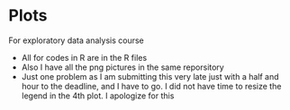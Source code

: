 Plots
=====

For exploratory data analysis course

* All for codes in R are in the R files
* Also I have all the png pictures in the same reporsitory
* Just one problem as I am submitting this very late just with a half and hour to the deadline, and I have to go. I did not have time to resize the legend in the 4th plot. I apologize for this
